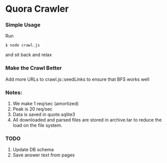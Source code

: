 # Quora Crawler

### Simple Usage

Run
```
$ node crawl.js
```
and sit back and relax

### Make the Crawl Better

Add more URLs to crawl.js::seedLinks to ensure that BFS works well

### Notes:

1. We make 1 req/sec (amortized)
2. Peak is 20 req/sec
3. Data is saved in quote.sqlite3
4. All downloaded and parsed files are stored in archive.tar to reduce the load on the file system.

### TODO

1. Update DB schema
2. Save answer text from pages
